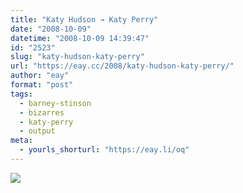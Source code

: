 ```yaml
---
title: "Katy Hudson → Katy Perry"
date: "2008-10-09"
datetime: "2008-10-09 14:39:47"
id: "2523"
slug: "katy-hudson-katy-perry"
url: "https://eay.cc/2008/katy-hudson-katy-perry/"
author: "eay"
format: "post"
tags:
  - barney-stinson
  - bizarres
  - katy-perry
  - output
meta:
  - yourls_shorturl: "https://eay.li/oq"
---
```


[![](/uploads/2008/slutup_perry.jpg)](http://eay.cc//uploads/2008/slutup_perry_big.jpg)
